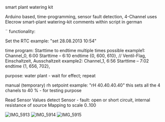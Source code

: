 
smart plant watering kit


Arduino based, time-programming, sensor fault detection, 4-Channel
uses Elecrow smart-plant watering-kit
comments within script in german
 
 ¨
functionality:

Set the RTC
example: "set 28.08.2013 10:54"

time program: Starttime to endtime 
multiple times possible
example1: Channel_0, 6:00 Starttime – 6:10 endtime
{0, 600, 610},  // Ventil-Flag, Einschaltzeit, Ausschaltzeit
example2: Channel_1, 6:56 Starttime – 7:02 endtime
{1, 656, 702},

purpose: water plant - wait for effect; repeat


manual (temporary) rh setpoint
example: "rH 40.40.40.40"
this sets all the 4 chanels to 40 %  - for testing purpose


Read Sensor Values
detect Sensor - fault: open or short circuit, internal resistance of source
Mapping to scale 0..100


![IMG_5913](https://user-images.githubusercontent.com/90260140/132355500-4ea42fe9-124a-450e-bee8-da5104bc07ad.JPG)
![IMG_5914](https://user-images.githubusercontent.com/90260140/132355510-873d3b39-cca8-48e5-a6f5-e6aa1a370a4f.JPG)
![IMG_5915](https://user-images.githubusercontent.com/90260140/132355519-ad26adef-33c2-486f-8e92-0ae73d1c3f98.JPG)


